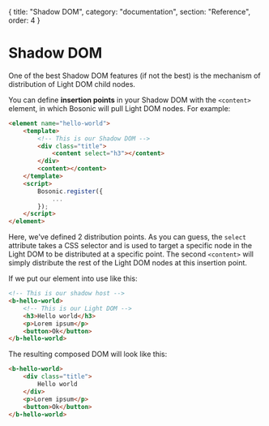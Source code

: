 {
  title: "Shadow DOM",
  category: "documentation",
  section: "Reference",
  order: 4
}

# Shadow DOM

One of the best Shadow DOM features (if not the best) is the mechanism of distribution of Light DOM child nodes.
 
You can define __insertion points__ in your Shadow DOM with the `<content>` element, in which Bosonic will pull Light DOM nodes. For example:

``` html
<element name="hello-world">
    <template>
        <!-- This is our Shadow DOM -->
        <div class="title">
            <content select="h3"></content>
        </div>
        <content></content>
    </template>
    <script>
        Bosonic.register({
            ...
        });
    </script>
</element>
```
Here, we've defined 2 distribution points. As you can guess, the `select` attribute takes a CSS selector and is used to target a specific node in the Light DOM to be distributed at a specific point. The second `<content>` will simply distribute the rest of the Light DOM nodes at this insertion point.

If we put our element into use like this:
``` html
<!-- This is our shadow host -->
<b-hello-world>
    <!-- This is our Light DOM -->
    <h3>Hello world</h3>
    <p>Lorem ipsum</p>
    <button>Ok</button>
</b-hello-world>
```

The resulting composed DOM will look like this:

``` html
<b-hello-world>
    <div class="title">
        Hello world
    </div>
    <p>Lorem ipsum</p>
    <button>Ok</button>
</b-hello-world>
```


